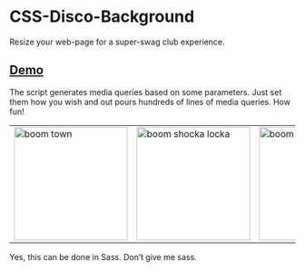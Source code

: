 # CSS-Disco-Background
Resize your web-page for a super-swag club experience.
## [Demo](https://kdesimini.github.io/CSS-Disco-Background/)
The script generates media queries based on some parameters. Just set them how you wish and out pours hundreds of lines of media queries. How fun! 

<table>
  <tr>
    <td><span><img src="https://www.mildvariety.com/files/asdf.gif" alt="boom town" width="200px"></span></td>
    <td><span><img src="https://www.mildvariety.com/files/asdf3.gif" alt="boom shocka locka" width="200px"></span></td>
    <td><span><img src="https://www.mildvariety.com/files/asdf22.gif" alt="boom boom" width="200px"></span></td>
  </tr>
</table>

Yes, this can be done in Sass. Don’t give me sass. 
